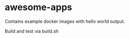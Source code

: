 # awesome-apps

Contains example docker images with hello world output.

Build and test via
	build.sh
